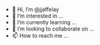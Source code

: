- 👋 Hi, I’m @jjaffelay
- 👀 I’m interested in ...
- 🌱 I’m currently learning ...
- 💞️ I’m looking to collaborate on ...
- 📫 How to reach me ...

<!---
jjaffelay/jjaffelay is a ✨ special ✨ repository because its `README.md` (this file) appears on your GitHub profile.
You can click the Preview link to take a look at your changes.
--->
